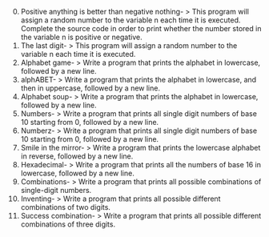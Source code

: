 0. Positive anything is better than negative nothing- > This program will assign a random number to the variable n each time it is executed. Complete the source code in order to print whether the number stored in the variable n is positive or negative.
1. The last digit- > This program will assign a random number to the variable n each time it is executed.
2. Alphabet game- > Write a program that prints the alphabet in lowercase, followed by a new line.
3. alphABET- >  Write a program that prints the alphabet in lowercase, and then in uppercase, followed by a new line.
4. Alphabet soup- > Write a program that prints the alphabet in lowercase, followed by a new line.
5. Numbers- > Write a program that prints all single digit numbers of base 10 starting from 0, followed by a new line.
6. Numberz- > Write a program that prints all single digit numbers of base 10 starting from 0, followed by a new line.
7. Smile in the mirror- > Write a program that prints the lowercase alphabet in reverse, followed by a new line.
8. Hexadecimal- > Write a program that prints all the numbers of base 16 in lowercase, followed by a new line.
9. Combinations- > Write a program that prints all possible combinations of single-digit numbers.
10. Inventing- > Write a program that prints all possible different combinations of two digits.
11. Success combination- > Write a program that prints all possible different combinations of three digits.
